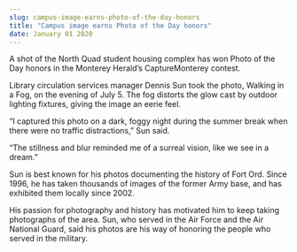 ```yaml
---
slug: campus-image-earns-photo-of-the-day-honors
title: "Campus image earns Photo of the Day honors"
date: January 01 2020
---
```


<p>A shot of the North Quad student housing complex has won Photo of the Day honors in the Monterey Herald’s CaptureMonterey contest.
</p><p>Library circulation services manager Dennis Sun took the photo, Walking in a Fog, on the evening of July 5. The fog distorts the glow cast by outdoor lighting fixtures, giving the image an eerie feel.
</p><p>“I captured this photo on a dark, foggy night during the summer break when there were no traffic distractions,” Sun said.
</p><p>“The stillness and blur reminded me of a surreal vision, like we see in a dream.”
</p><p>Sun is best known for his photos documenting the history of Fort Ord. Since 1996, he has taken thousands of images of the former Army base, and has exhibited them locally since 2002.
</p><p>His passion for photography and history has motivated him to keep taking photographs of the area. Sun, who served in the Air Force and the Air National Guard, said his photos are his way of honoring the people who served in the military.
</p>
